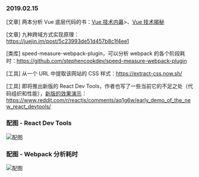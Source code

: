 ### 2019.02.15

[文章] 两本分析 Vue 底层代码的书：[Vue 技术内幕](http://hcysun.me/vue-design)>、[Vue 技术揭秘](https://ustbhuangyi.github.io/vue-analysis/)

[文章] 九种跨域方式实现原理：<https://juejin.im/post/5c23993de51d457b8c1f4ee1> 

[类库] speed-measure-webpack-plugin，可以分析 webpack 的各个阶段耗时：<https://github.com/stephencookdev/speed-measure-webpack-plugin>

[工具] 从一个 URL 中提取该网站的 CSS 样式：<https://extract-css.now.sh/>

[工具] 即将推出新版的 React Dev Tools，作者也写了一些当前它的不足之处（代码组织和性能），[新版的效果演示](https://react-devtools-experimental.now.sh/)：<https://www.reddit.com/r/reactjs/comments/aq1g6w/early_demo_of_the_new_react_devtools/> 

### 配图 - React Dev Tools
![配图](http://ww1.sinaimg.cn/large/62bfa70bgy1g071txmj43j228015an3f.jpg)

### 配图 - Webpack 分析耗时
![配图](https://raw.githubusercontent.com/stephencookdev/speed-measure-webpack-plugin/master/preview.png)
